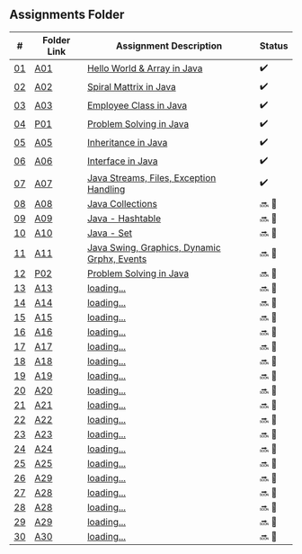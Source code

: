 ## Assignments Folder

|      #      | Folder Link  | Assignment Description                               | Status             |
| :---------: | ------------ | ---------------------------------------------------- | ------------------ |
| [01](./A01) | [A01](./A01) | [Hello World & Array in Java](./A01)                 | :heavy_check_mark: |
| [02](./A02) | [A02](./A02) | [Spiral Mattrix in Java](./A02)                      | :heavy_check_mark: |
| [03](./A03) | [A03](./A03) | [Employee Class in Java](./A03)                      | :heavy_check_mark: |
| [04](./P01) | [P01](./P01) | [Problem Solving in Java](./P01)                     | :heavy_check_mark: |
| [05](./A05) | [A05](./A05) | [Inheritance in Java](./A05)                         | :heavy_check_mark: |
| [06](./A06) | [A06](./A06) | [Interface in Java](./A06)                           | :heavy_check_mark: |
| [07](./A07) | [A07](./A07) | [Java Streams, Files, Exception Handling](./A07)     | :heavy_check_mark: |
| [08](./A08) | [A08](./A08) | [Java Collections](./A08)                            | :soon: 🔴           |
| [09](./A09) | [A09](./A09) | [Java - Hashtable](./A09)                            | :soon: 🔴           |
| [10](./A10) | [A10](./A10) | [Java - Set](./A10)                                  | :soon: 🔴           |
| [11](./A11) | [A11](./A11) | [Java Swing, Graphics, Dynamic Grphx, Events](./A11) | :soon: 🔴           |
| [12](./P02) | [P02](./P02) | [Problem Solving in Java](./P02)                     | :soon: 🔴           |
| [13](./A13) | [A13](./A13) | [loading...](./A13)                                  | :soon: 🔴           |
| [14](./A14) | [A14](./A14) | [loading...](./A14)                                  | :soon: 🔴           |
| [15](./A15) | [A15](./A15) | [loading...](./A15)                                  | :soon: 🔴           |
| [16](./A16) | [A16](./A16) | [loading...](./A16)                                  | :soon: 🔴           |
| [17](./A17) | [A17](./A17) | [loading...](./A17)                                  | :soon: 🔴           |
| [18](./A18) | [A18](./A18) | [loading...](./A18)                                  | :soon: 🔴           |
| [19](./A19) | [A19](./A19) | [loading...](./A19)                                  | :soon: 🔴           |
| [20](./A20) | [A20](./A20) | [loading...](./A20)                                  | :soon: 🔴           |
| [21](./A21) | [A21](./A21) | [loading...](./A21)                                  | :soon: 🔴           |
| [22](./A22) | [A22](./A22) | [loading...](./A22)                                  | :soon: 🔴           |
| [23](./A23) | [A23](./A23) | [loading...](./A23)                                  | :soon: 🔴           |
| [24](./A24) | [A24](./A24) | [loading...](./A24)                                  | :soon: 🔴           |
| [25](./A25) | [A25](./A25) | [loading...](./A25)                                  | :soon: 🔴           |
| [26](./A26) | [A29](./A26) | [loading...](./A26)                                  | :soon: 🔴           |
| [27](./A27) | [A28](./A27) | [loading...](./A27)                                  | :soon: 🔴           |
| [28](./A28) | [A28](./A28) | [loading...](./A28)                                  | :soon: 🔴           |
| [29](./A29) | [A29](./A29) | [loading...](./A29)                                  | :soon: 🔴           |
| [30](./A30) | [A30](./A30) | [loading...](./A30)                                  | :soon: 🔴           |
